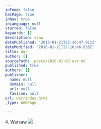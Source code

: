 ```yaml
---
inFeed: false
hasPage: true
inNav: true
inLanguage: null
starred: false
keywords: []
description: szaw
datePublished: '2016-01-21T22:16:47.911Z'
dateModified: '2016-01-21T22:16:46.635Z'
title: War
author: []
sourcePath: _posts/2016-01-07-war.md
published: true
authors: []
publisher:
  name: null
  domain: null
  url: null
  favicon: null
url: war/index.html
_type: WebPage

---
```

4\. Warsaw
![](https://the-grid-user-content.s3-us-west-2.amazonaws.com/598ba7d1-2e30-4a1b-98c1-27369d13935f.jpg)
